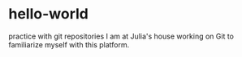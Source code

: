 # hello-world
practice with git repositories
I am at Julia's house working on Git to familiarize myself with this platform. 
